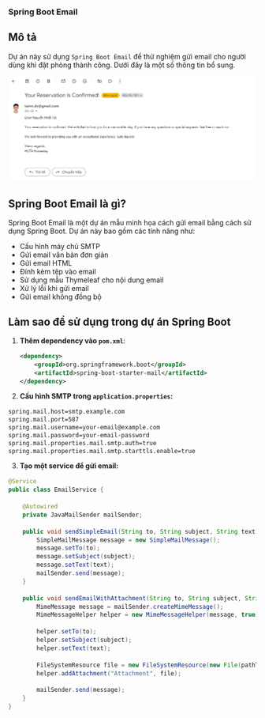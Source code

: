 ### Spring Boot Email

## Mô tả

Dự án này sử dụng `Spring Boot Email` để thử nghiệm gửi email cho người dùng khi đặt phòng thành công. Dưới đây là một số thông tin bổ sung.

![Email](email.png)

## Spring Boot Email là gì?

Spring Boot Email là một dự án mẫu minh họa cách gửi email bằng cách sử dụng Spring Boot. Dự án này bao gồm các tính năng như:

- Cấu hình máy chủ SMTP
- Gửi email văn bản đơn giản
- Gửi email HTML
- Đính kèm tệp vào email
- Sử dụng mẫu Thymeleaf cho nội dung email
- Xử lý lỗi khi gửi email
- Gửi email không đồng bộ

## Làm sao để sử dụng trong dự án Spring Boot

1. **Thêm dependency vào `pom.xml`**:

   ```xml
   <dependency>
       <groupId>org.springframework.boot</groupId>
       <artifactId>spring-boot-starter-mail</artifactId>
   </dependency>
   ```

2. **Cấu hình SMTP trong `application.properties`:**

```properties
spring.mail.host=smtp.example.com
spring.mail.port=587
spring.mail.username=your-email@example.com
spring.mail.password=your-email-password
spring.mail.properties.mail.smtp.auth=true
spring.mail.properties.mail.smtp.starttls.enable=true
```

3. **Tạo một service để gửi email:**

```java
@Service
public class EmailService {

    @Autowired
    private JavaMailSender mailSender;

    public void sendSimpleEmail(String to, String subject, String text) {
        SimpleMailMessage message = new SimpleMailMessage();
        message.setTo(to);
        message.setSubject(subject);
        message.setText(text);
        mailSender.send(message);
    }

    public void sendEmailWithAttachment(String to, String subject, String text, String pathToAttachment) {
        MimeMessage message = mailSender.createMimeMessage();
        MimeMessageHelper helper = new MimeMessageHelper(message, true);

        helper.setTo(to);
        helper.setSubject(subject);
        helper.setText(text);

        FileSystemResource file = new FileSystemResource(new File(pathToAttachment));
        helper.addAttachment("Attachment", file);

        mailSender.send(message);
    }
}
```

